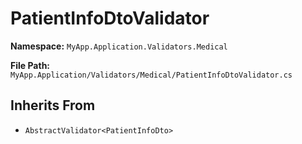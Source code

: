 # PatientInfoDtoValidator

**Namespace:** `MyApp.Application.Validators.Medical`

**File Path:** `MyApp.Application/Validators/Medical/PatientInfoDtoValidator.cs`

## Inherits From

- `AbstractValidator<PatientInfoDto>`

